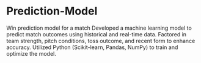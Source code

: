 # Prediction-Model
Win prediction model for a match
Developed a machine learning model to predict match outcomes using historical and real-time data. 
Factored in team strength, pitch conditions, toss outcome, and recent form to enhance accuracy.
Utilized Python (Scikit-learn, Pandas, NumPy) to train and optimize the model.
